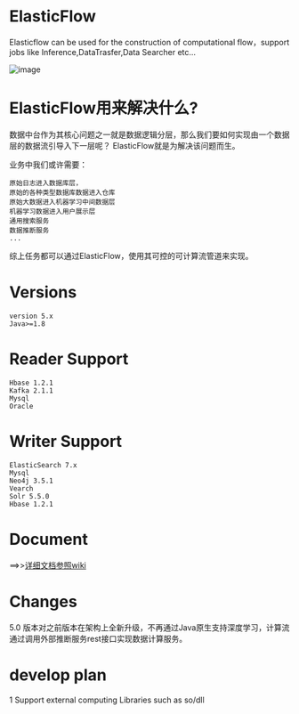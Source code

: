 # ElasticFlow
Elasticflow can be used for the construction of computational flow，support jobs like Inference,DataTrasfer,Data Searcher etc...

![image](https://github.com/springwings/elasticflow/blob/master/architecture.jpg)


# ElasticFlow用来解决什么?

数据中台作为其核心问题之一就是数据逻辑分层，那么我们要如何实现由一个数据层的数据流引导入下一层呢？
ElasticFlow就是为解决该问题而生。


业务中我们或许需要：

	原始日志进入数据库层，
	原始的各种类型数据库数据进入仓库
	原始大数据进入机器学习中间数据层
	机器学习数据进入用户展示层
	通用搜索服务
    数据推断服务 
	...
综上任务都可以通过ElasticFlow，使用其可控的可计算流管道来实现。

# Versions
	version 5.x
	Java>=1.8

# Reader Support
	Hbase 1.2.1
	Kafka 2.1.1
	Mysql
	Oracle

# Writer Support
	ElasticSearch 7.x
	Mysql
	Neo4j 3.5.1
	Vearch
	Solr 5.5.0
	Hbase 1.2.1

# Document
==>>[详细文档参照wiki](https://github.com/springwings/elasticflow/wiki)  

# Changes
5.0 版本对之前版本在架构上全新升级，不再通过Java原生支持深度学习，计算流通过调用外部推断服务rest接口实现数据计算服务。

# develop plan
1 Support external computing Libraries such as so/dll